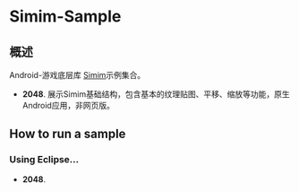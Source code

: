 Simim-Sample
============

概述
------------

Android-游戏底层库 [Simim](https://github.com/neuoZhuo/Simim "Simim")示例集合。

* **2048**. 展示Simim基础结构，包含基本的纹理贴图、平移、缩放等功能，原生Android应用，非网页版。


How to run a sample
------------

<h3>Using Eclipse...</h3>

* **2048**.
